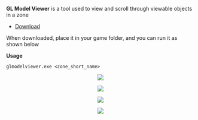 **GL Model Viewer** is a tool used to view and scroll through viewable objects in a zone

* [Download](https://drive.google.com/uc?id=1hwr7HYuRoznXzrUKE7d9E7-crAtpr5Ha)

When downloaded, place it in your game folder, and you can run it as shown below

**Usage**

```
glmodelviewer.exe <zone_short_name>
```

<p align="center">
	<img src="https://drive.google.com/uc?id=18WkpDOaDHkpbPnIsE-C3lExsWC2Svhln">
</p>

<p align="center">
	<img src="https://drive.google.com/uc?id=1kaRYqETtgpGbRNO5Zmnc6rXmt3aphxh5">
</p>

<p align="center">
	<img src="https://drive.google.com/uc?id=17sIKvqz33a_HvoQSQ8aw2qKbv0ULYARz">
</p>

<p align="center">
	<img src="https://drive.google.com/uc?id=1K6i8sKNpwxHhM1NrC6ucSZprsv5wvRuo">
</p>